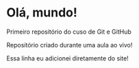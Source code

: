 # Olá, mundo!
Primeiro repositório do cuso de Git e GitHub

Repositório criado durante uma aula ao vivo!

Essa linha eu adicionei diretamente do site!
